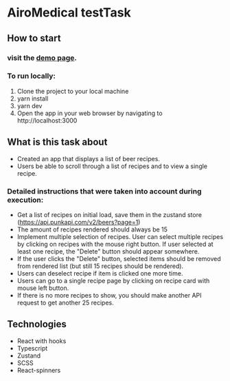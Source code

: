 # AiroMedical testTask

## How to start

### visit the [demo page](https://yuriy-khoptyanii.github.io/AiroMedical__testTask).

### To run locally:

1. Clone the project to your local machine
2. yarn install
3. yarn dev
4. Open the app in your web browser by navigating to http://localhost:3000

## What is this task about

* Created an app that displays a list of beer recipes.
* Users be able to scroll through a list of recipes and to view a single recipe.

### Detailed instructions that were taken into account during execution:

- Get a list of recipes on initial load, save them in the zustand store
(https://api.punkapi.com/v2/beers?page=1)
- The amount of recipes rendered should always be 15
- Implement multiple selection of recipes. User can select multiple recipes by clicking on
recipes with the mouse right button. If user selected at least one recipe, the "Delete"
button should appear somewhere.
- If the user clicks the "Delete" button, selected items should be removed from rendered
list (but still 15 recipes should be rendered).
- Users can deselect recipe if item is clicked one more time.
- Users can go to a single recipe page by clicking on recipe card with mouse left button.
- If there is no more recipes to show, you should make another API request to get another
25 recipes.

## Technologies

- React with hooks
- Typescript
- Zustand
- SCSS
- React-spinners
